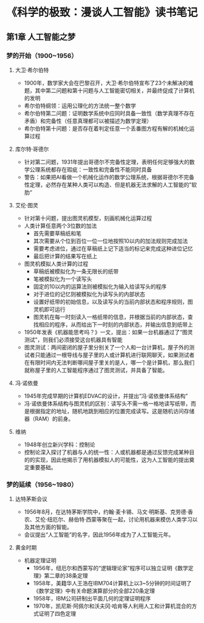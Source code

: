 # 《科学的极致：漫谈人工智能》读书笔记

## 第1章 人工智能之梦

### 梦的开始（1900~1956）

1. 大卫·希尔伯特
    * 1900年，数学家大会在巴黎召开，大卫·希尔伯特宣布了23个未解决的难题，其中第二问题和第十问题与人工智能密切相关，并最终促成了计算机的发明
    * 希尔伯特纲领：运用公理化的方法统一整个数学
    * 希尔伯特第二问题：证明数学系统中应同时具备一致性（数学真理不存在矛盾）和完备性（任意真理都可以被描述为数学定理）
    * 希尔伯特第十问题：是否存在着判定任意一个丢番图方程有解的机械化运算过程

2. 库尔特·哥德尔
    * 针对第二问题，1931年提出哥德尔不完备性定理，表明任何足够强大的数学公理系统都存在瑕疵：一致性和完备性不能同时具备
    * 警告：如果把AI看做一个机械化运作的数学公理系统，根据哥德尔不完备性定理，必然存在某种人类可以构造、但是机器无法求解的人工智能的”软肋“

3. 艾伦·图灵
    * 针对第十问题，提出图灵机模型，刻画机械化运算过程
    * 人类计算任意两个3位数的加法
        * 首先需要草稿纸和笔
        * 其次需要从个位到百位一位一位地按照10以内的加法规则完成加法
        * 需要考虑进位，通过在草稿纸上记下适当的标记来完成这种进位记忆
        * 最后把计算的结果写在纸上
    * 图灵机模拟人类计算的过程
        * 草稿纸被模拟化为一条无限长的纸带
        * 笔被模拟化为一个读写头
        * 固定的10以内的运算法则被模拟化为输入给读写头的程序
        * 对于进位的记忆则被模拟化为读写头的内部状态
        * 设置好纸带的初始信息，以及读写头的当前内部状态和程序规则，图灵机即可运行
        * 图灵机在每一时刻读入一格纸带的信息，并根据当前的内部状态，查找相应的程序，从而给出下一时刻的内部状态，并输出信息到纸带上
    * 1950年发表《机器能思考吗？》一文，提出：如果一台机器通过了“图灵测试”，则我们必须接受这台机器具有智能
    * 图灵测试：两间密闭的屋子里分别关了一个人和一台计算机，屋子外的测试者只能通过一根导线与屋子里的人或计算机进行联网聊天，如果测试者在有限时间内无法判断哪间屋子里关的是人，哪一个是计算机，那么我们就称屋子里的人工智能程序通过了图灵测试，并具备了智能。

4. 冯·诺依曼
    * 1945年完成早期的计算机EDVAC的设计，并提出“冯·诺依曼体系结构”
    * 冯·诺依曼体系结构与图灵机的区别：读写头不需一格一格地读写纸带，而是根据指定的地址，随机地跳到相应的位置完成读写。这是随机访问存储器（RAM）的前身。

5. 维纳
    * 1948年创立新兴学科：控制论
    * 控制论深入探讨了机器与人的统一性：人或机器都是通过反馈完成某种目的的实现，因此他揭示了用机器模拟人的可能性，这为人工智能的提出奠定重要基础。

### 梦的延续（1956~1980）

1. 达特茅斯会议
    * 1956年8月，在达特茅斯学院中，约翰·麦卡锡、马文·明斯基、克劳德·香农、艾伦·纽厄尔、赫伯特·西蒙等聚在一起，讨论用机器来模仿人类学习以及其他方面的智能。
    * 会议提出“人工智能”的名字，因此1956年成为了人工智能元年。

2. 黄金时期
    * 机器定理证明
        * 1956年，纽厄尔和西蒙写的“逻辑理论家”程序可以独立证明《数学定理》第二章的38条定理
        * 1958年，美籍华人王浩在IBM704计算机上以3~5分钟的时间证明了《数学定理》中有关命题演算部分的全部220条定理
        * 1958年，IBM公司研制出平面几何的定理证明程序
        * 1970年，凯尼斯·阿佩尔和沃夫冈·哈肯等人利用人工和计算机混合的方式证明了四色定理

